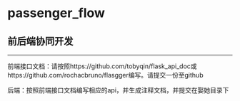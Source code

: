 # passenger_flow

## 前后端协同开发
--------------------------------------------------------------------
前端接口文档：请按照https://github.com/tobyqin/flask_api_doc或https://github.com/rochacbruno/flasgger编写。请提交一份至github

后端：按照前端接口文档编写相应的api，并生成注释文档，并提交在娶她目录下



